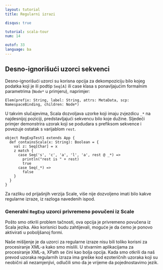 ```yaml
---
layout: tutorial
title: Regularni izrazi

disqus: true

tutorial: scala-tour
num: 14

outof: 33
language: ba
---
```


## Desno-ignorišući uzorci sekvenci ##

Desno-ignorišući uzorci su korisna opcija za dekompoziciju bilo kojeg podatka koji je ili podtip `Seq[A]` 
ili case klasa s ponavljajućim formalnim parametrima (`Node*` u primjeru), naprimjer:

    Elem(prefix: String, label: String, attrs: MetaData, scp: NamespaceBinding, children: Node*)

U takvim slučajevima, Scala dozvoljava uzorke koji imaju zvjezdicu `_*` na najdesnijoj poziciji, predstavljajući sekvencu bilo koje dužine.
Sljedeći primjer demonstrira uzorak koji se podudara s prefiksom sekvence i povezuje ostatak s varijablom `rest`.

    object RegExpTest1 extends App {
      def containsScala(x: String): Boolean = {
        val z: Seq[Char] = x
        z match {
          case Seq('s', 'c', 'a', 'l', 'a', rest @ _*) =>
            println("rest is " + rest)
            true
          case Seq(_*) =>
            false
        }
      }
    }

Za razliku od prijašnjih verzija Scale, više nije dozvoljeno imati bilo kakve regularne izraze, iz razloga navedenih ispod.

### Generalni `RegExp` uzorci privremeno povučeni iz Scale ###

Pošto smo otkrili problem tačnosti, ova opcija je privremeno povučena iz Scala jezika.
Ako korisnici budu zahtijevali, moguće je da ćemo je ponovo aktivirati u poboljšanoj formi.

Naše mišljenje je da uzorci za regularne izraze nisu bili toliko korisni za procesiranje XML-a kako smo mislili.
U stvarnim aplikacijama za procesiranje XML-a, XPath se čini kao bolja opcija.
Kada smo otkrili da naš prevod uzoraka regularnih izraza ima greške kod ezoteričnih uzoraka koji su neobični ali nezamjenjivi,
odlučili smo da je vrijeme da pojednostavimo jezik.
